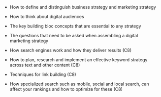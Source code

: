 - How to define and distinguish business strategy and marketing strategy
- How to think about digital audiences
- The key building bloc concepts that are essential to any strategy
- The questions that need to be asked when assembling a digital marketing strategy

- How search engines work and how they deliver results (C8)
- How to plan, research and implement an effective keyword strategy across text and other content (C8)
- Techniques for link building (C8)
- How specialized search such as mobile, social and local search, can affect your rankings and how to optimize for these (C8)